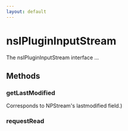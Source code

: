```yaml
---
layout: default
---
```


# nsIPluginInputStream #

The nsIPluginInputStream interface ...


## Methods ##

### getLastModified ###

 Corresponds to NPStream's lastmodified field.)


### requestRead ###
